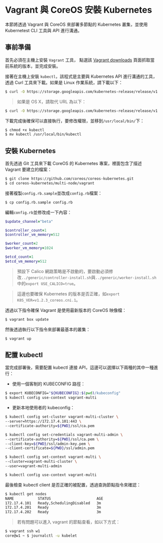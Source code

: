 # Vagrant 與 CoreOS 安裝 Kubernetes
本節將透過 Vagrant 與 CoreOS 來部署多節點的 Kubernetes 叢集，並使用 Kubernetest CLI 工具與 API 進行溝通。

## 事前準備
首先必須在主機上安裝 ```Vagrant``` 工具，
點選該 [Vagrant downloads](https://www.vagrantup.com/downloads.html) 頁面抓取當前系統的版本，並完成安裝。

接著在主機上安裝 ```kubectl```，該程式是主要與 Kubernetes API 進行溝通的工具，透過 Curl 工具來下載。如果是 Linux 作業系統，請下載以下：
```sh
$ curl -O https://storage.googleapis.com/kubernetes-release/release/v1.2.3/bin/linux/amd64/kubectl
```
> 如果是 OS X，請取代 URL 為以下：
```sh
$ curl -O https://storage.googleapis.com/kubernetes-release/release/v1.2.3/bin/darwin/amd64/kubectl
```

下載完成後確保可以直接執行，要修改權限，並移到```/usr/local/bin/```下：
```sh
$ chmod +x kubectl
$ mv kubectl /usr/local/bin/kubectl
```

## 安裝 Kubernetes
首先透過 Git 工具來下載 CoreOS 的 Kubernetes 專案，裡面包含了描述 Vagrant 要建立的檔案：
```sh
$ git clone https://github.com/coreos/coreos-kubernetes.git
$ cd coreos-kubernetes/multi-node/vagrant
```

接著複製```config.rb.sample```並改成```config.rb```檔案：
```sh
$ cp config.rb.sample config.rb
```

編輯```config.rb```並修改成一下內容：
```ruby
$update_channel="beta"

$controller_count=1
$controller_vm_memory=512

$worker_count=2
$worker_vm_memory=1024

$etcd_count=1
$etcd_vm_memory=512
```
> 預設下 Calico 網路策略是不啟動的，要啟動必須修改```../generic/controller-install.sh```與```../generic/worker-install.sh```中的```export USE_CALICO=true```。

> 這邊也要確保 Kubernetes 的版本是否正確，如```export K8S_VER=v1.2.3_coreos.cni.1```。

透過以下指令確保 Vagrant 是使用最新版本的 CoreOS 映像檔：
```sh
$ vagrant box update
```

然後透過執行以下指令來部署最基本的叢集：
```sh
$ vagrant up
```

## 配置 kubectl
當完成部署後，需要配置 kubectl 連接 API，這邊可以選擇以下兩種的其中一種進行：
* 使用一個客制的 KUBECONFIG 路徑：
```sh
$ export KUBECONFIG="${KUBECONFIG}:$(pwd)/kubeconfig"
$ kubectl config use-context vagrant-multi
```

* 更新本地使用者的 kubeconfig：
```sh
$ kubectl config set-cluster vagrant-multi-cluster \
--server=https://172.17.4.101:443 \
--certificate-authority=${PWD}/ssl/ca.pem

$ kubectl config set-credentials vagrant-multi-admin \
--certificate-authority=${PWD}/ssl/ca.pem \
--client-key=${PWD}/ssl/admin-key.pem \
--client-certificate=${PWD}/ssl/admin.pem

$ kubectl config set-context vagrant-multi \
--cluster=vagrant-multi-cluster \
--user=vagrant-multi-admin

$ kubectl config use-context vagrant-multi
```

最後檢查 kubectl client 是否正確的被配置，透過查詢節點指令來確認：
```sh
$ kubectl get nodes
NAME           STATUS                     AGE
172.17.4.101   Ready,SchedulingDisabled   3m
172.17.4.201   Ready                      3m
172.17.4.202   Ready                      3m
```
> 若有問題可以進入 vagrant 的節點查看，如以下方式：
```sh
$ vagrant ssh w1
core@w1 ~ $ journalctl -u kubelet
```
